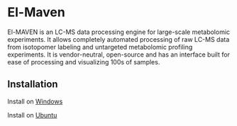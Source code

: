 El-Maven
=====

El-MAVEN is an LC-MS data processing engine for large-scale metabolomic experiments. It allows completely automated processing of raw LC-MS data from isotopomer labeling and untargeted metabolomic profiling experiments. It is vendor-neutral, open-source and has an interface built for ease of processing and visualizing 100s of samples.


## Installation
Install on [Windows](http://localhost:4000/main/2016/02/12/windows-installation.html)

Install on [Ubuntu](http://localhost:4000/main/2016/02/12/ubuntu-installation.html)
